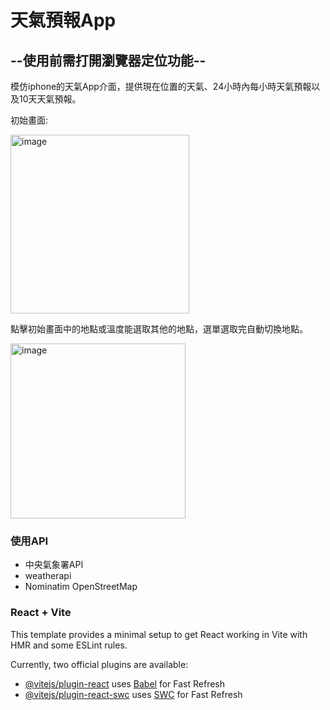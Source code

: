 # 天氣預報App

## --使用前需打開瀏覽器定位功能--

模仿iphone的天氣App介面，提供現在位置的天氣、24小時內每小時天氣預報以及10天天氣預報。

初始畫面:

<img width="286" alt="image" src="https://github.com/dd3dd/ReactWeatherApp/assets/85333339/c041a376-54c7-4202-a5af-96e63e7178d6">

點擊初始畫面中的地點或溫度能選取其他的地點，選單選取完自動切換地點。

<img width="280" alt="image" src="https://github.com/dd3dd/ReactWeatherApp/assets/85333339/a8e035f1-c6a5-4e6a-a2b5-9d926c55d4de">

### 使用API
- 中央氣象署API
- weatherapi
- Nominatim OpenStreetMap

### React + Vite

This template provides a minimal setup to get React working in Vite with HMR and some ESLint rules.

Currently, two official plugins are available:

- [@vitejs/plugin-react](https://github.com/vitejs/vite-plugin-react/blob/main/packages/plugin-react/README.md) uses [Babel](https://babeljs.io/) for Fast Refresh
- [@vitejs/plugin-react-swc](https://github.com/vitejs/vite-plugin-react-swc) uses [SWC](https://swc.rs/) for Fast Refresh

